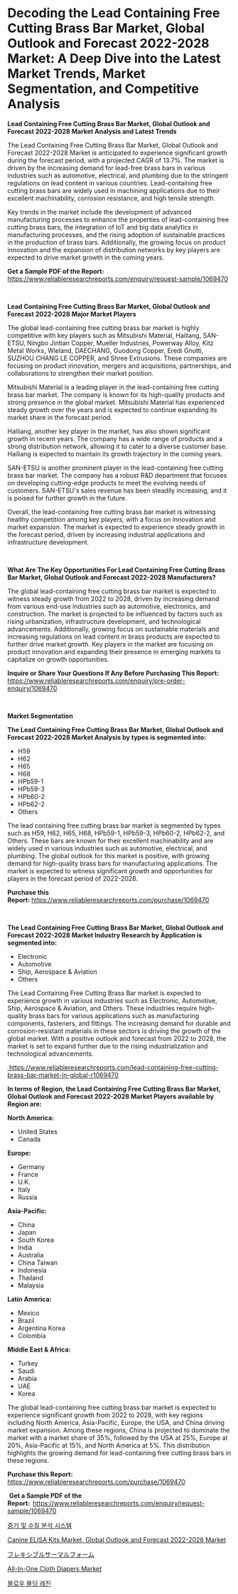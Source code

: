 <p><h1>Decoding the Lead Containing Free Cutting Brass Bar Market, Global Outlook and Forecast 2022-2028 Market: A Deep Dive into the Latest Market Trends, Market Segmentation, and Competitive Analysis</h1></p><p><strong>Lead Containing Free Cutting Brass Bar Market, Global Outlook and Forecast 2022-2028 Market Analysis and Latest Trends</strong></p>
<p><p>The Lead Containing Free Cutting Brass Bar Market, Global Outlook and Forecast 2022-2028 Market is anticipated to experience significant growth during the forecast period, with a projected CAGR of 13.7%. The market is driven by the increasing demand for lead-free brass bars in various industries such as automotive, electrical, and plumbing due to the stringent regulations on lead content in various countries. Lead-containing free cutting brass bars are widely used in machining applications due to their excellent machinability, corrosion resistance, and high tensile strength.</p><p>Key trends in the market include the development of advanced manufacturing processes to enhance the properties of lead-containing free cutting brass bars, the integration of IoT and big data analytics in manufacturing processes, and the rising adoption of sustainable practices in the production of brass bars. Additionally, the growing focus on product innovation and the expansion of distribution networks by key players are expected to drive market growth in the coming years.</p></p>
<p><strong>Get a Sample PDF of the Report:&nbsp;</strong> <a href="https://www.reliableresearchreports.com/enquiry/request-sample/1069470">https://www.reliableresearchreports.com/enquiry/request-sample/1069470</a></p>
<p>&nbsp;</p>
<p><strong>Lead Containing Free Cutting Brass Bar Market, Global Outlook and Forecast 2022-2028 Major Market Players</strong></p>
<p><p>The global lead-containing free cutting brass bar market is highly competitive with key players such as Mitsubishi Material, Hailiang, SAN-ETSU, Ningbo Jintian Copper, Mueller Industries, Powerway Alloy, Kitz Metal Works, Wieland, DAECHANG, Guodong Copper, Eredi Gnutti, SUZHOU CHANG LE COPPER, and Shree Extrusions. These companies are focusing on product innovation, mergers and acquisitions, partnerships, and collaborations to strengthen their market position.</p><p>Mitsubishi Material is a leading player in the lead-containing free cutting brass bar market. The company is known for its high-quality products and strong presence in the global market. Mitsubishi Material has experienced steady growth over the years and is expected to continue expanding its market share in the forecast period.</p><p>Hailiang, another key player in the market, has also shown significant growth in recent years. The company has a wide range of products and a strong distribution network, allowing it to cater to a diverse customer base. Hailiang is expected to maintain its growth trajectory in the coming years.</p><p>SAN-ETSU is another prominent player in the lead-containing free cutting brass bar market. The company has a robust R&D department that focuses on developing cutting-edge products to meet the evolving needs of customers. SAN-ETSU's sales revenue has been steadily increasing, and it is poised for further growth in the future.</p><p>Overall, the lead-containing free cutting brass bar market is witnessing healthy competition among key players, with a focus on innovation and market expansion. The market is expected to experience steady growth in the forecast period, driven by increasing industrial applications and infrastructure development.</p></p>
<p>&nbsp;</p>
<p><strong>What Are The Key Opportunities For Lead Containing Free Cutting Brass Bar Market, Global Outlook and Forecast 2022-2028 Manufacturers?</strong></p>
<p><p>The global lead-containing free cutting brass bar market is expected to witness steady growth from 2022 to 2028, driven by increasing demand from various end-use industries such as automotive, electronics, and construction. The market is projected to be influenced by factors such as rising urbanization, infrastructure development, and technological advancements. Additionally, growing focus on sustainable materials and increasing regulations on lead content in brass products are expected to further drive market growth. Key players in the market are focusing on product innovation and expanding their presence in emerging markets to capitalize on growth opportunities.</p></p>
<p><strong>Inquire or Share Your Questions If Any Before Purchasing This Report:</strong> <a href="https://www.reliableresearchreports.com/enquiry/pre-order-enquiry/1069470">https://www.reliableresearchreports.com/enquiry/pre-order-enquiry/1069470</a></p>
<p>&nbsp;</p>
<p><strong>Market Segmentation</strong></p>
<p><strong>The Lead Containing Free Cutting Brass Bar Market, Global Outlook and Forecast 2022-2028 Market Analysis by types is segmented into:</strong></p>
<p><ul><li>H59</li><li>H62</li><li>H65</li><li>H68</li><li>HPb59-1</li><li>HPb59-3</li><li>HPb60-2</li><li>HPb62-2</li><li>Others</li></ul></p>
<p><p>The lead containing free cutting brass bar market is segmented by types such as H59, H62, H65, H68, HPb59-1, HPb59-3, HPb60-2, HPb62-2, and Others. These bars are known for their excellent machinability and are widely used in various industries such as automotive, electrical, and plumbing. The global outlook for this market is positive, with growing demand for high-quality brass bars for manufacturing applications. The market is expected to witness significant growth and opportunities for players in the forecast period of 2022-2028.</p></p>
<p><strong>Purchase this Report:&nbsp;</strong><a href="https://www.reliableresearchreports.com/purchase/1069470">https://www.reliableresearchreports.com/purchase/1069470</a></p>
<p>&nbsp;</p>
<p><strong>The Lead Containing Free Cutting Brass Bar Market, Global Outlook and Forecast 2022-2028 Market Industry Research by Application is segmented into:</strong></p>
<p><ul><li>Electronic</li><li>Automotive</li><li>Ship, Aerospace & Aviation</li><li>Others</li></ul></p>
<p><p>The Lead Containing Free Cutting Brass Bar market is expected to experience growth in various industries such as Electronic, Automotive, Ship, Aerospace & Aviation, and Others. These industries require high-quality brass bars for various applications such as manufacturing components, fasteners, and fittings. The increasing demand for durable and corrosion-resistant materials in these sectors is driving the growth of the global market. With a positive outlook and forecast from 2022 to 2028, the market is set to expand further due to the rising industrialization and technological advancements.</p></p>
<p><a href="https://www.reliableresearchreports.com/lead-containing-free-cutting-brass-bar-market-in-global-r1069470">&nbsp;https://www.reliableresearchreports.com/lead-containing-free-cutting-brass-bar-market-in-global-r1069470</a></p>
<p><strong>In terms of Region, the Lead Containing Free Cutting Brass Bar Market, Global Outlook and Forecast 2022-2028 Market Players available by Region are:</strong></p>
<p>
    <p> <strong> North America: </strong>
        <ul>
            <li>United States</li>
            <li>Canada</li>
        </ul>
        </p> 
    <p> <strong> Europe: </strong>
        <ul>
            <li>Germany</li>
            <li>France</li>
            <li>U.K.</li>
            <li>Italy</li>
            <li>Russia</li>
        </ul>
        </p> 
    <p> <strong> Asia-Pacific: </strong>
        <ul>
            <li>China</li>
            <li>Japan</li>
            <li>South Korea</li>
            <li>India</li>
            <li>Australia</li>
            <li>China Taiwan</li>
            <li>Indonesia</li>
            <li>Thailand</li>
            <li>Malaysia</li>
        </ul>
        </p> 
    <p> <strong> Latin America: </strong>
        <ul>
            <li>Mexico</li>
            <li>Brazil</li>
            <li>Argentina Korea</li>
            <li>Colombia</li>
        </ul>
        </p> 
    <p> <strong> Middle East & Africa: </strong>
        <ul>
            <li>Turkey</li>
            <li>Saudi</li>
            <li>Arabia</li>
            <li>UAE</li>
            <li>Korea</li>
        </ul>
    </p>
    </p>
<p><p>The global lead-containing free cutting brass bar market is expected to experience significant growth from 2022 to 2028, with key regions including North America, Asia-Pacific, Europe, the USA, and China driving market expansion. Among these regions, China is projected to dominate the market with a market share of 35%, followed by the USA at 25%, Europe at 20%, Asia-Pacific at 15%, and North America at 5%. This distribution highlights the growing demand for lead-containing free cutting brass bars in these regions.</p></p>
<p><strong>Purchase this Report: </strong><a href="https://www.reliableresearchreports.com/purchase/1069470">https://www.reliableresearchreports.com/purchase/1069470</a></p>
<p>&nbsp;<strong>Get a Sample PDF of the Report:&nbsp;&nbsp;</strong><a href="https://www.reliableresearchreports.com/enquiry/request-sample/1069470">https://www.reliableresearchreports.com/enquiry/request-sample/1069470</a></p>
<p><strong></strong></p>
<p><p><a href="https://github.com/rick7624/Market-Research-Report-List-1/blob/main/960114879529.md">증기 및 수질 분석 시스템</a></p><p><a href="https://github.com/joannagoyvaerts/Market-Research-Report-List-2/blob/main/canine-elisa-kits-market-global-outlook-and-forecast-2022-2028-market.md">Canine ELISA Kits Market, Global Outlook and Forecast 2022-2028 Market</a></p><p><a href="https://github.com/AdellaPrice2023/Market-Research-Report-List-1/blob/main/990310985916.md">フレキシブルサーマルフォーム</a></p><p><a href="https://issuu.com/reportprime-2/docs/all-in-one-cloth-diapers-market-size-2030.pptx">All-In-One Cloth Diapers Market</a></p><p><a href="https://github.com/MayeKuhic00/Market-Research-Report-List-1/blob/main/176818779530.md">블로우 몰딩 레진</a></p></p>